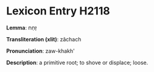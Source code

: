 # Lexicon Entry H2118

**Lemma**: זָחַח

**Transliteration (xlit)**: zâchach

**Pronunciation**: zaw-khakh'

**Description**:
a primitive root; to shove or displace; loose.
